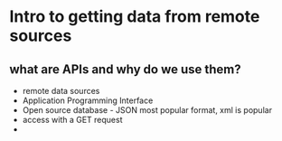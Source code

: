 # Intro to getting data from remote sources

## what are APIs and why do we use them?

- remote data sources 
- Application Programming Interface
- Open source database - JSON most popular format, xml is popular 
- access with a GET request
- 
